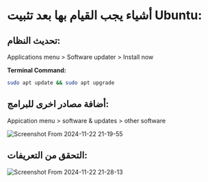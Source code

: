 # أشياء يجب القيام بها بعد تثبيت Ubuntu:
## تحديث النظام:
Applications menu > Software updater > Install now

**Terminal Command:**  
```bash
sudo apt update && sudo apt upgrade
```
## أضافة مصادر اخرى للبرامج:
Appication menu > software & updates > other software

![Screenshot From 2024-11-22 21-19-55](https://github.com/user-attachments/assets/ac60ad4d-1ec8-49d1-9da8-6ec7a5066a95)
## التحقق من التعريفات:
![Screenshot From 2024-11-22 21-28-13](https://github.com/user-attachments/assets/4399b921-0fae-4784-8900-eaca0600e72d)
